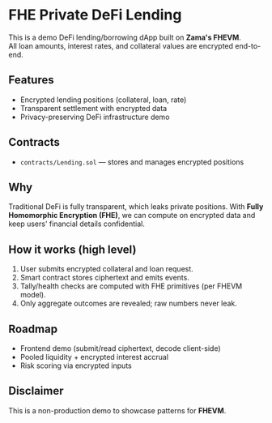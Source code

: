 # FHE Private DeFi Lending

This is a demo DeFi lending/borrowing dApp built on **Zama's FHEVM**.  
All loan amounts, interest rates, and collateral values are encrypted end-to-end.

## Features
- Encrypted lending positions (collateral, loan, rate)
- Transparent settlement with encrypted data
- Privacy-preserving DeFi infrastructure demo

## Contracts
- `contracts/Lending.sol` — stores and manages encrypted positions

## Why
Traditional DeFi is fully transparent, which leaks private positions. With **Fully Homomorphic Encryption (FHE)**, we can compute on encrypted data and keep users' financial details confidential.

## How it works (high level)
1. User submits encrypted collateral and loan request.
2. Smart contract stores ciphertext and emits events.
3. Tally/health checks are computed with FHE primitives (per FHEVM model).
4. Only aggregate outcomes are revealed; raw numbers never leak.

## Roadmap
- Frontend demo (submit/read ciphertext, decode client-side)
- Pooled liquidity + encrypted interest accrual
- Risk scoring via encrypted inputs

## Disclaimer
This is a non-production demo to showcase patterns for **FHEVM**.  
